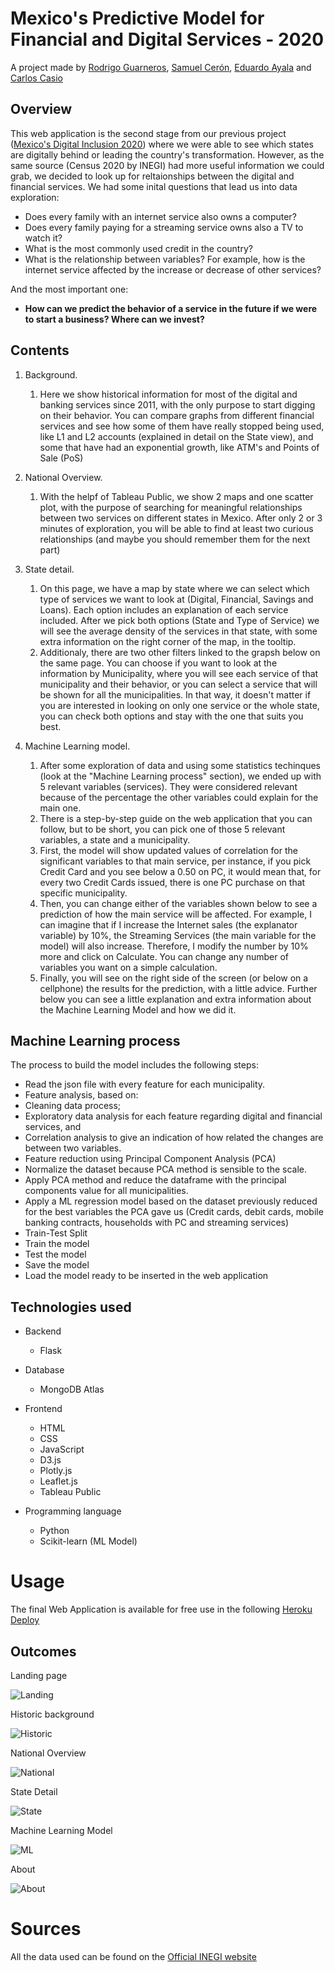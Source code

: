 # Mexico's Predictive Model for Financial and Digital Services - 2020
A project made by [Rodrigo Guarneros](https://github.com/RodGuarneros), [Samuel Cerón](https://github.com/samuelceron), [Eduardo Ayala](https://github.com/ayalaeduardo95) and [Carlos Casio](https://github.com/Casio04)

## Overview
This web application is the second stage from our previous project ([Mexico's Digital Inclusion 2020](https://github.com/Casio04/Mexico-digital-inclusion-2020)) where we were able to see which states are digitally behind or leading the country's transformation. However, as the same source (Census 2020 by INEGI) had more useful information we could grab, we decided to look up for reltaionships between the digital and financial services. We had some inital questions that lead us into data exploration:

* Does every family with an internet service also owns a computer?
* Does every family paying for a streaming service owns also a TV to watch it?
* What is the most commonly used credit in the country?
* What is the relationship between variables? For example, how is the internet service affected by the increase or decrease of other services?

And the most important one:
* **How can we predict the behavior of a service in the future if we were to start a business? Where can we invest?**

## Contents
1. Background. 
   1. Here we show historical information for most of the digital and banking services since 2011, with the only purpose to start digging on their behavior. You can compare graphs from different financial services and see how some of them have really stopped being used, like L1 and L2 accounts (explained in detail on the State view), and some that have had an exponential growth, like ATM's and Points of Sale (PoS) 

2. National Overview.
   1. With the helpf of Tableau Public, we show 2 maps and one scatter plot, with the purpose of searching for meaningful relationships between two services on different states in Mexico. After only 2 or 3 minutes of exploration, you will be able to find at least two curious relationships (and maybe you should remember them for the next part)

3. State detail.
   1. On this page, we have a map by state where we can select which type of services we want to look at (Digital, Financial, Savings and Loans). Each option includes an explanation of each service included. After we pick both options (State and Type of Service) we will see the average density of the services in that state, with some extra information on the right corner of the map, in the tooltip.
   2. Additionaly, there are two other filters linked to the grapsh below on the same page. You can choose if you want to look at the information by Municipality, where you will see each service of that municipality and their behavior, or you can select a service that will be shown for all the municipalities. In that way, it doesn't matter if you are interested in looking on only one service or the whole state, you can check both options and stay with the one that suits you best.

4. Machine Learning model.
   1. After some exploration of data and using some statistics techinques (look at the "Machine Learning process" section), we ended up with 5 relevant variables (services). They were considered relevant because of the percentage the other variables could explain for the main one. 
   2. There is a step-by-step guide on the web application that you can follow, but to be short, you can pick one of those 5 relevant variables, a state and a municipality.
   3. First, the model will show updated values of correlation for the significant variables to that main service, per instance, if you pick Credit Card and you see below a 0.50 on PC, it would mean that, for every two Credit Cards issued, there is one PC purchase on that specific municipality.
   4. Then, you can change either of the variables shown below to see a prediction of how the main service will be affected. For example, I can imagine that if I increase the Internet sales (the explanator variable) by 10%, the Streaming Services (the main variable for the model) will also increase. Therefore, I modify the number by 10% more and click on Calculate. You can change any number of variables you want on a simple calculation.
   5. Finally, you will see on the right side of the screen (or below on a cellphone) the results for the prediction, with a little advice. Further below you can see a little explanation and extra information about the Machine Learning Model and how we did it.

## Machine Learning process
The process to build the model includes the following steps: 
* Read the json file with every feature for each municipality.
* Feature analysis, based on:
* Cleaning data process; 
* Exploratory data analysis for each feature regarding digital and financial services, and 
* Correlation analysis to give an indication of how related the changes are between two variables.
* Feature reduction using Principal Component Analysis (PCA)
* Normalize the dataset because PCA method is sensible to the scale.
* Apply PCA method and reduce the dataframe with the principal components value for all municipalities.
* Apply a ML regression model based on the dataset previously reduced for the best variables the PCA gave us (Credit cards, debit cards, mobile banking contracts, households with PC and streaming services)
* Train-Test Split
* Train the model
* Test the model
* Save the model
* Load the model ready to be inserted in the web application

## Technologies used
* Backend
  * Flask

* Database
  * MongoDB Atlas

* Frontend
  * HTML
  * CSS
  * JavaScript
  * D3.js
  * Plotly.js
  * Leaflet.js
  * Tableau Public

* Programming language
  * Python
  * Scikit-learn (ML Model)

# Usage
The final Web Application is available for free use in the following [Heroku Deploy](https://financial-inclusion.herokuapp.com/index.html)

## Outcomes
Landing page

![Landing](/static/img/Home.jpg)


Historic background

![Historic](/static/img/background.jpg)


National Overview

![National](/static/img/national.jpg)


State Detail

![State](/static/img/State.jpg)


Machine Learning Model

![ML](/static/img/ML.jpg)


About

![About](/static/img/about.jpg)

# Sources
All the data used can be found on the [Official INEGI website](https://www.inegi.org.mx/programas/ccpv/2020/#:~:text=El%20Censo%20de%20Poblaci%C3%B3n%20y,viviendas%20para%20obtener%20informaci%C3%B3n%20sobre)
